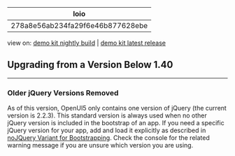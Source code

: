 <!-- loio278a8e56ab234fa29f6e46b877628ebe -->

| loio |
| -----|
| 278a8e56ab234fa29f6e46b877628ebe |

<div id="loio">

view on: [demo kit nightly build](https://openui5nightly.hana.ondemand.com/#/topic/278a8e56ab234fa29f6e46b877628ebe) | [demo kit latest release](https://openui5.hana.ondemand.com/#/topic/278a8e56ab234fa29f6e46b877628ebe)</div>

## Upgrading from a Version Below 1.40

***

### Older jQuery Versions Removed

As of this version, OpenUI5 only contains one version of jQuery \(the current version is 2.2.3\). This standard version is always used when no other jQuery version is included in the bootstrap of an app. If you need a specific jQuery version for your app, add and load it explicitly as described in [noJQuery Variant for Bootstrapping](noJQuery_Variant_for_Bootstrapping_91f1dd0.md). Check the console for the related warning message if you are unsure which version you are using.

